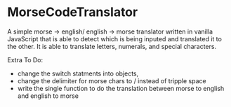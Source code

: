 # MorseCodeTranslator
A simple morse -> english/ english -> morse translator written in vanilla JavaScript that is able to detect which is being inputed and translated it to the other. 
It is able to translate letters, numerals, and special characters. 


Extra To Do: 
  - change the switch statments into objects,
  - change the delimiter for morse chars to / instead of tripple space
  - write the single function to do the translation between morse to english and english to morse
